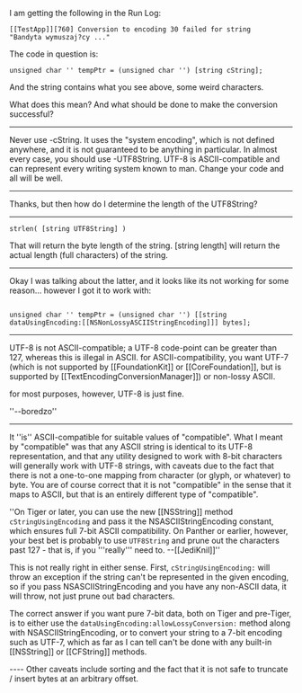 I am getting the following in the Run Log:

<code>[[TestApp]][760] Conversion to encoding 30 failed for string "Bandyta wymuszaj?cy ..."
</code>

The code in question is:

<code>unsigned char '' tempPtr = (unsigned char '') [string cString];
</code>

And the string contains what you see above, some weird characters.

What does this mean? And what should be done to make the conversion successful?

----
Never use -cString. It uses the "system encoding", which is not defined anywhere, and it is not guaranteed to be anything in particular. In almost every case, you should use -UTF8String. UTF-8 is ASCII-compatible and can represent every writing system known to man. Change your code and all will be well.

----

Thanks, but then how do I determine the length of the UTF8String?


----

<code>strlen( [string UTF8String] )
</code>

That will return the byte length of the string. [string length] will return the actual length (full characters) of the string.

----

Okay I was talking about the latter, and it looks like its not working for some reason... however I got it to work with:

<code>
unsigned char '' tempPtr = (unsigned char '') [[string dataUsingEncoding:[[NSNonLossyASCIIStringEncoding]]] bytes];
</code>

----

UTF-8 is not ASCII-compatible; a UTF-8 code-point can be greater than 127, whereas this is illegal in ASCII. for ASCII-compatibility, you want UTF-7 (which is not supported by [[FoundationKit]] or [[CoreFoundation]], but is supported by [[TextEncodingConversionManager]]) or non-lossy ASCII.

for most purposes, however, UTF-8 is just fine.

''--boredzo''

----

It ''is'' ASCII-compatible for suitable values of "compatible". What I meant by "compatible" was that any ASCII string is identical to its UTF-8 representation, and that any utility designed to work with 8-bit characters will generally work with UTF-8 strings, with caveats due to the fact that there is not a one-to-one mapping from character (or glyph, or whatever) to byte. You are of course correct that it is not "compatible" in the sense that it maps to ASCII, but that is an entirely different type of "compatible".

''On Tiger or later, you can use the new [[NSString]] method <code>cStringUsingEncoding</code> and pass it the NSASCIIS<nowiki/>tringEncoding constant, which ensures full 7-bit ASCII compatibility. On Panther or earlier, however, your best bet is probably to use <code>UTF8String</code> and prune out the characters past 127 - that is, if you '''really''' need to. --[[JediKnil]]''

This is not really right in either sense. First, <code>cStringUsingEncoding:</code> will throw an exception if the string can't be represented in the given encoding, so if you pass NSASCIIS<nowiki/>tringEncoding and you have any non-ASCII data, it will throw, not just prune out bad characters.

The correct answer if you want pure 7-bit data, both on Tiger and pre-Tiger, is to either use the <code>dataUsingEncoding:allowLossyConversion:</code> method along with NSASCIIS<nowiki/>tringEncoding, or to convert your string to a 7-bit encoding such as UTF-7, which as far as I can tell can't be done with any built-in [[NSString]] or [[CFString]] methods.

---- Other caveats include sorting and the fact that it is not safe to truncate / insert bytes at an arbitrary offset.